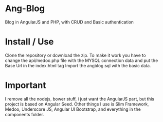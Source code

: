 Ang-Blog
========

Blog in AngularJS and PHP, with CRUD and Basic authentication


Install / Use
========

Clone the repository or download the zip.
To make it work you have to change the api/medoo.php file with the MYSQL connection data and put the Base Url in the index.html <base> tag
Import the angblog.sql with the basic data.

Important
========

I remove all the nodejs, bower stuff, i just want the AngularJS part, but this project is based on Angular Seed.
Other things I use is Slim Framework, Medoo, Underscore JS, Angular UI Bootstrap, and everything in the components folder.